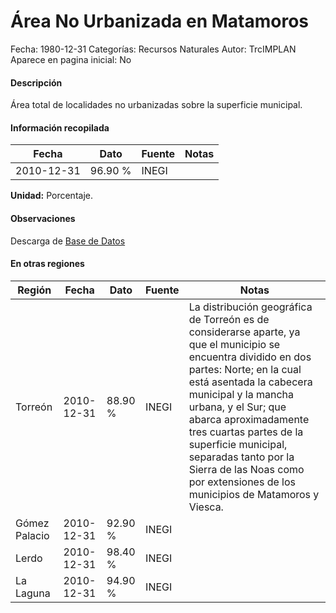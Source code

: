 Área No Urbanizada en Matamoros
=====

Fecha: 1980-12-31
Categorías: Recursos Naturales
Autor: TrcIMPLAN
Aparece en pagina inicial: No

#### Descripción

Área total de localidades no urbanizadas sobre la superficie municipal.

#### Información recopilada

<table class="table table-hover table-bordered matriz">
<thead>
<tr>
<th>Fecha</th>
<th>Dato</th>
<th>Fuente</th>
<th>Notas</th>
</tr>
</thead>
<tbody>
<tr>
<td>2010-12-31</td>
<td class="derecha">96.90 %</td>
<td>INEGI</td>
<td></td>
</tr>
</tbody>
</table>

<b>Unidad:</b> Porcentaje.

#### Observaciones

Descarga de [Base de Datos](http://www3.inegi.org.mx/sistemas/productos/default.aspx?c=265&upc=0&s=est&tg=3594&f=2&cl=0&pf=prod&ef=0&ct=201100000&pg=2)


#### En otras regiones

<table class="table table-hover table-bordered matriz">
<thead>
<tr>
<th>Región</th>
<th>Fecha</th>
<th>Dato</th>
<th>Fuente</th>
<th>Notas</th>
</tr>
</thead>
<tbody>
<tr>
<td>Torreón</td>
<td>2010-12-31</td>
<td class="derecha">88.90 %</td>
<td>INEGI</td>
<td>La distribución geográfica de Torreón es de considerarse aparte, ya que el municipio se encuentra dividido en dos partes: Norte; en la cual está asentada la cabecera municipal y la mancha urbana, y el Sur; que abarca aproximadamente tres cuartas partes de la superficie municipal, separadas tanto por la Sierra de las Noas como por extensiones de los municipios de Matamoros y Viesca.</td>
</tr>
<tr>
<td>Gómez Palacio</td>
<td>2010-12-31</td>
<td class="derecha">92.90 %</td>
<td>INEGI</td>
<td></td>
</tr>
<tr>
<td>Lerdo</td>
<td>2010-12-31</td>
<td class="derecha">98.40 %</td>
<td>INEGI</td>
<td></td>
</tr>
<tr>
<td>La Laguna</td>
<td>2010-12-31</td>
<td class="derecha">94.90 %</td>
<td>INEGI</td>
<td></td>
</tr>
</tbody>
</table>

